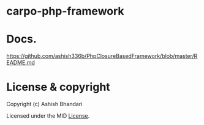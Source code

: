 # carpo-php-framework

# Docs.
https://github.com/ashish336b/PhpClosureBasedFramework/blob/master/README.md

# License & copyright

Copyright (c) Ashish Bhandari

Licensed under the MID [License](LICENSE).

